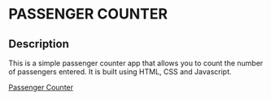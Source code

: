 # PASSENGER COUNTER 

## Description
This is a simple passenger counter app that allows you to count the number of passengers entered. It is built using HTML, CSS and Javascript.

[Passenger Counter](https://knaresh10-passenger-counter.netlify.app/)


